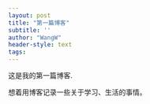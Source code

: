 ```yaml
---
layout: post
title: "第一篇博客"
subtitle: ''
author: "WangW"
header-style: text
tags: 
---
```


这是我的第一篇博客. 

<!--break-->


想着用博客记录一些关于学习、生活的事情。
